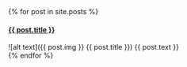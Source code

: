 <div>
  {% for post in site.posts %}
    <div>
      <h4><a href="{{ post.link }}">{{ post.title }}</a></h4>  
      ![alt text]({{ post.img }} {{ post.title }})  
      {{ post.text }}  
    </div>
  {% endfor %}
</div>
